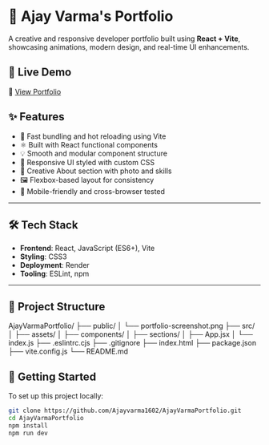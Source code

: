 # 🚀 Ajay Varma's Portfolio

A creative and responsive developer portfolio built using **React + Vite**, showcasing animations, modern design, and real-time UI enhancements.

## 📸 Live Demo

🔗 [View Portfolio](https://ajayvarmaportfolio.onrender.com/)


## ✨ Features

- 🔁 Fast bundling and hot reloading using Vite
- ⚛️ Built with React functional components
- 💡 Smooth and modular component structure
- 🎨 Responsive UI styled with custom CSS
- 🌌 Creative About section with photo and skills
- 🖼️ Flexbox-based layout for consistency
- 📱 Mobile-friendly and cross-browser tested

---

## 🛠️ Tech Stack

- **Frontend**: React, JavaScript (ES6+), Vite
- **Styling**: CSS3
- **Deployment**: Render
- **Tooling**: ESLint, npm

---

## 📂 Project Structure
AjayVarmaPortfolio/
├── public/
│ └── portfolio-screenshot.png
├── src/
│ ├── assets/
│ ├── components/
│ ├── sections/
│ ├── App.jsx
│ └── index.js
├── .eslintrc.cjs
├── .gitignore
├── index.html
├── package.json
├── vite.config.js
└── README.md



## 🧪 Getting Started

To set up this project locally:

```bash
git clone https://github.com/Ajayvarma1602/AjayVarmaPortfolio.git
cd AjayVarmaPortfolio
npm install
npm run dev

